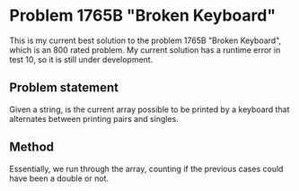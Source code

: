 # Problem 1765B "Broken Keyboard"

This is my current best solution to the problem 1765B "Broken Keyboard", which is an 800 rated problem. My current solution has a runtime error in test 10, so it is still under development. 

## Problem statement
Given a string, is the current array possible to be printed by a keyboard that alternates between printing pairs and singles.

## Method
Essentially, we run through the array, counting if the previous cases could have been a double or not.
